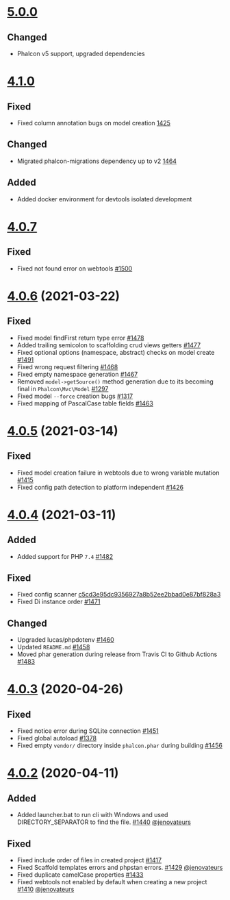 # [5.0.0](https://github.com/phalcon/cphalcon/releases/tag/v5.0.0)
## Changed
- Phalcon v5 support, upgraded dependencies

# [4.1.0](https://github.com/phalcon/cphalcon/releases/tag/v4.1.0)
## Fixed
- Fixed column annotation bugs on model creation [1425](https://github.com/phalcon/phalcon-devtools/issues/1425)

## Changed
- Migrated phalcon-migrations dependency up to v2 [1464](https://github.com/phalcon/phalcon-devtools/issues/1464)

## Added
- Added docker environment for devtools isolated development


# [4.0.7](https://github.com/phalcon/cphalcon/releases/tag/v4.0.7)
## Fixed
- Fixed not found error on webtools [#1500](https://github.com/phalcon/phalcon-devtools/issues/1500)


# [4.0.6](https://github.com/phalcon/cphalcon/releases/tag/v4.0.6) (2021-03-22)
## Fixed
- Fixed model findFirst return type error [#1478](https://github.com/phalcon/phalcon-devtools/issues/1478)
- Added trailing semicolon to scaffolding crud views getters [#1477](https://github.com/phalcon/phalcon-devtools/issues/1477)
- Fixed optional options (namespace, abstract) checks on model create [#1491](https://github.com/phalcon/phalcon-devtools/issues/1491)
- Fixed wrong request filtering [#1468](https://github.com/phalcon/phalcon-devtools/issues/1468)
- Fixed empty namespace generation [#1467](https://github.com/phalcon/phalcon-devtools/issues/1467)
- Removed `model->getSource()` method generation due to its becoming final in `Phalcon\Mvc\Model` [#1297](https://github.com/phalcon/phalcon-devtools/issues/1297)
- Fixed model `--force` creation bugs [#1317](https://github.com/phalcon/phalcon-devtools/issues/1317)
- Fixed mapping of PascalCase table fields [#1463](https://github.com/phalcon/phalcon-devtools/issues/1463)


# [4.0.5](https://github.com/phalcon/cphalcon/releases/tag/v4.0.5) (2021-03-14)
## Fixed
- Fixed model creation failure in webtools due to wrong variable mutation [#1415](https://github.com/phalcon/phalcon-devtools/issues/1415)
- Fixed config path detection to platform independent [#1426](https://github.com/phalcon/phalcon-devtools/issues/1426)


# [4.0.4](https://github.com/phalcon/cphalcon/releases/tag/v4.0.4) (2021-03-11)
## Added
- Added support for PHP `7.4` [#1482](https://github.com/phalcon/phalcon-devtools/pull/1482)

## Fixed
- Fixed config scanner [c5cd3e95dc9356927a8b52ee2bbad0e87bf828a3](https://github.com/phalcon/phalcon-devtools/commit/c5cd3e95dc9356927a8b52ee2bbad0e87bf828a3)
- Fixed Di instance order [#1471](https://github.com/phalcon/phalcon-devtools/issues/1471)

## Changed
- Upgraded lucas/phpdotenv [#1460](http://github.com/phalcon/phalcon-devtools/issues/1460)
- Updated `README.md` [#1458](https://github.com/phalcon/phalcon-devtools/issues/1458)
- Moved phar generation during release from Travis CI to Github Actions [#1483](https://github.com/phalcon/phalcon-devtools/issues/1483)


# [4.0.3](https://github.com/phalcon/cphalcon/releases/tag/v4.0.3) (2020-04-26)
## Fixed
- Fixed notice error during SQLite connection [#1451](https://github.com/phalcon/phalcon-devtools/pull/1451)
- Fixed global autoload [#1378](https://github.com/phalcon/phalcon-devtools/issues/1378)
- Fixed empty `vendor/` directory inside `phalcon.phar` during building [#1456](https://github.com/phalcon/phalcon-devtools/pull/1456)


# [4.0.2](https://github.com/phalcon/cphalcon/releases/tag/v4.0.2) (2020-04-11)
## Added
- Added launcher.bat to run cli with Windows and used DIRECTORY_SEPARATOR to find the file. [#1440](https://github.com/phalcon/phalcon-devtools/issues/1440) [@jenovateurs](https://github.com/jenovateurs)

## Fixed
- Fixed include order of files in created project [#1417](https://github.com/phalcon/phalcon-devtools/issues/1417)
- Fixed Scaffold templates errors and phpstan errors. [#1429](https://github.com/phalcon/phalcon-devtools/issues/1429) [@jenovateurs](https://github.com/jenovateurs)
- Fixed duplicate camelCase properties [#1433](https://github.com/phalcon/phalcon-devtools/pull/1433)
- Fixed webtools not enabled by default when creating a new project [#1410](https://github.com/phalcon/phalcon-devtools/issues/1410) [@jenovateurs](https://github.com/jenovateurs)
